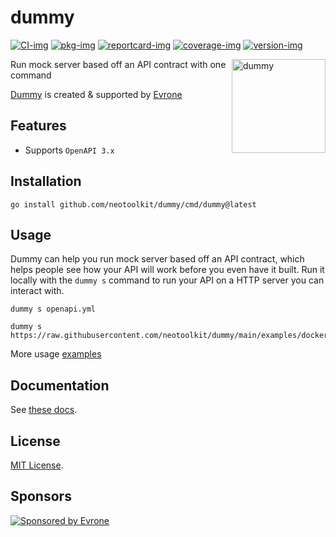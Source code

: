 # dummy

[![CI-img]][CI-url]
[![pkg-img]][pkg-url]
[![reportcard-img]][reportcard-url]
[![coverage-img]][coverage-url]
[![version-img]][version-url]

<img align="right" alt="dummy" src="https://raw.githubusercontent.com/neotoolkit/.github/main/assets/dummy_gh_opt-2_img_4x.png" width="150px" height="150px">

Run mock server based off an API contract with one command

[Dummy](https://evrone.com/dummy?utm_source=github&utm_campaign=dummy) is created & supported by [Evrone](https://evrone.com?utm_source=github&utm_campaign=dummy)

## Features
- Supports `OpenAPI 3.x`

## Installation
```shell
go install github.com/neotoolkit/dummy/cmd/dummy@latest
```

## Usage
Dummy can help you run mock server based off an API contract, which helps people see how your API will work before you even have it built. Run it locally with the `dummy s` command to run your API on a HTTP server you can interact with.
```shell
dummy s openapi.yml
```
```shell
dummy s https://raw.githubusercontent.com/neotoolkit/dummy/main/examples/docker/openapi.yml
```
More usage [examples](examples)

## Documentation
See [these docs][pkg-url].

## License
[MIT License](LICENSE).

## Sponsors
<p>
  <a href="https://evrone.com/?utm_source=github&utm_campaign=neotoolkit">
    <img src="https://raw.githubusercontent.com/neotoolkit/.github/main/assets/sponsored_by_evrone.svg"
      alt="Sponsored by Evrone">
  </a>
</p>

[CI-img]: https://github.com/neotoolkit/dummy/workflows/CI/badge.svg
[CI-url]: https://github.com/neotoolkit/dummy/actions
[pkg-img]: https://pkg.go.dev/badge/neotoolkit/dummy
[pkg-url]: https://pkg.go.dev/github.com/neotoolkit/dummy
[reportcard-img]: https://goreportcard.com/badge/neotoolkit/dummy
[reportcard-url]: https://goreportcard.com/report/neotoolkit/dummy
[coverage-img]: https://codecov.io/gh/neotoolkit/dummy/branch/main/graph/badge.svg
[coverage-url]: https://codecov.io/gh/neotoolkit/dummy
[version-img]: https://img.shields.io/github/v/release/neotoolkit/dummy
[version-url]: https://github.com/neotoolkit/dummy/releases
